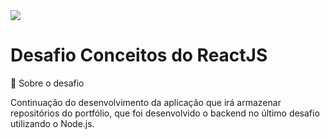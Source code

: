 <img src="https://user-images.githubusercontent.com/67304453/166437545-6a015fde-69e4-4de6-bc3b-fd74475f265b.png" />

# Desafio Conceitos do ReactJS

 📃 Sobre o desafio
 
 Continuação do desenvolvimento da aplicação que irá armazenar repositórios do portfólio, que foi desenvolvido o backend no último desafio utilizando o Node.js.
